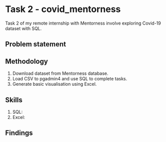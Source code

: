 # Task 2 - covid_mentorness
Task 2 of my remote internship with Mentorness involve exploring Covid-19 dataset with SQL.

## Problem statement


## Methodology
1. Download dataset from Mentorness database.
2. Load CSV to pgadmin4 and use SQL to complete tasks.
3. Generate basic visualisation using Excel.

## Skills
1. SQL:
2. Excel:

## Findings
